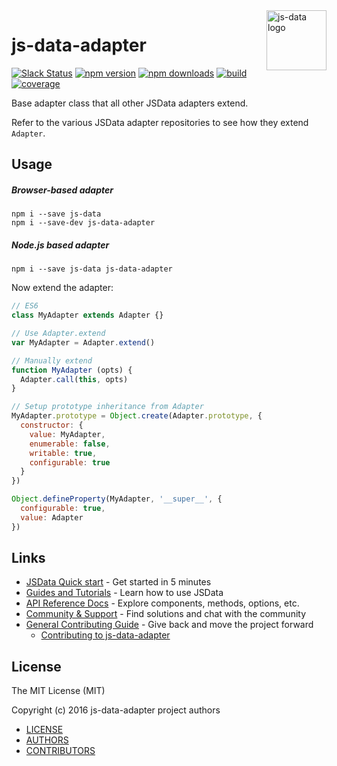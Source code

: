 <img src="https://raw.githubusercontent.com/js-data/js-data/master/js-data.png" alt="js-data logo" title="js-data" align="right" width="96" height="96" />

# js-data-adapter

[![Slack Status][sl_b]][sl_l] [![npm version][npm_b]][npm_l] [![npm downloads][dn_b]][dn_l] [![build][circle_b]][circle_l] [![coverage][cov_b]][cov_l]

Base adapter class that all other JSData adapters extend.

Refer to the various JSData adapter repositories to see how they extend `Adapter`.

## Usage

##### Browser-based adapter
```
npm i --save js-data
npm i --save-dev js-data-adapter
```

##### Node.js based adapter
```
npm i --save js-data js-data-adapter
```

Now extend the adapter:

```js
// ES6
class MyAdapter extends Adapter {}
```

```js
// Use Adapter.extend
var MyAdapter = Adapter.extend()
```

```js
// Manually extend
function MyAdapter (opts) {
  Adapter.call(this, opts)
}

// Setup prototype inheritance from Adapter
MyAdapter.prototype = Object.create(Adapter.prototype, {
  constructor: {
    value: MyAdapter,
    enumerable: false,
    writable: true,
    configurable: true
  }
})

Object.defineProperty(MyAdapter, '__super__', {
  configurable: true,
  value: Adapter
})
```

## Links

* [JSData Quick start](http://www.js-data.io/v3.0/docs/home#quick-start) - Get started in 5 minutes
* [Guides and Tutorials](http://www.js-data.io/v3.0/docs/home) - Learn how to use JSData
* [API Reference Docs](http://api.js-data.io) - Explore components, methods, options, etc.
* [Community & Support](http://js-data.io/docs/community) - Find solutions and chat with the community
* [General Contributing Guide](http://js-data.io/docs/contributing) - Give back and move the project forward
  * [Contributing to js-data-adapter](https://github.com/js-data/js-data-adapter/blob/master/.github/CONTRIBUTING.md)

## License

The MIT License (MIT)

Copyright (c) 2016 js-data-adapter project authors

* [LICENSE](https://github.com/js-data/js-data-adapter/blob/master/LICENSE)
* [AUTHORS](https://github.com/js-data/js-data-adapter/blob/master/AUTHORS)
* [CONTRIBUTORS](https://github.com/js-data/js-data-adapter/blob/master/CONTRIBUTORS)

[sl_b]: http://slack.js-data.io/badge.svg
[sl_l]: http://slack.js-data.io
[npm_b]: https://img.shields.io/npm/v/js-data-adapter.svg?style=flat
[npm_l]: https://www.npmjs.org/package/js-data-adapter
[dn_b]: https://img.shields.io/npm/dm/js-data-adapter.svg?style=flat
[dn_l]: https://www.npmjs.org/package/js-data-adapter
[circle_b]: https://img.shields.io/circleci/project/js-data/js-data-adapter.svg
[circle_l]: https://circleci.com/gh/js-data/js-data-adapter
[cov_b]: https://img.shields.io/codecov/c/github/js-data/js-data-adapter.svg
[cov_l]: https://codecov.io/gh/js-data/js-data-adapter
